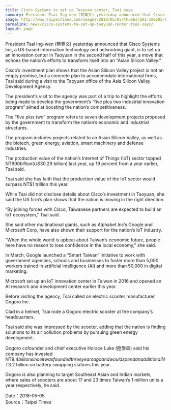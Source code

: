```yaml
---
title: Cisco Systems to set up Taoyuan center, Tsai says
summary: President Tsai Ing-wen (蔡英文) yesterday announced that Cisco Systems Inc, a US-based information technology and networking giant, is to set up an innovation center in Taoyuan in the second half of this year, a move that echoes the nation’s efforts to transform itself into an “Asian Silicon Valley.”
image: http://www.taipeitimes.com/images/2018/05/05/thumbs/p01-180505-601.jpg
permalink: news/cisco-systems-to-set-up-taoyuan-center-tsai-says/
layout: page
---
```

President Tsai Ing-wen (蔡英文) yesterday announced that Cisco Systems Inc, a US-based information technology and networking giant, is to set up an innovation center in Taoyuan in the second half of this year, a move that echoes the nation’s efforts to transform itself into an “Asian Silicon Valley.”

Cisco’s investment plan shows that the Asian Silicon Valley project is not an empty promise, but a concrete plan to accommodate international firms, Tsai said during a visit to the Taoyuan office of the Asia Silicon Valley Development Agency.

The president’s visit to the agency was part of a trip to highlight the efforts being made to develop the government’s “five plus two industrial innovation program” aimed at boosting the nation’s competitiveness.

The “five plus two” program refers to seven development projects proposed by the government to transform the nation’s economic and industrial structures.

The program includes projects related to an Asian Silicon Valley, as well as the biotech, green energy, aviation, smart machinery and defense industries.

The production value of the nation’s Internet of Things (IoT) sector topped NT$900 billion (US$30.29 billion) last year, up 19 percent from a year earlier, Tsai said.

Tsai said she has faith that the production value of the IoT sector would surpass NT$1 trillion this year.

While Tsai did not disclose details about Cisco’s investment in Taoyuan, she said the US firm’s plan shows that the nation is moving in the right direction.

“By joining forces with Cisco, Taiwanese partners are expected to build an IoT ecosystem,” Tsai said.

She said other multinational giants, such as Alphabet Inc’s Google and Microsoft Corp, have also shown their support for the nation’s IoT industry.

“When the whole world is upbeat about Taiwan’s economic future, people here have no reason to lose confidence in the local economy,” she said.

In March, Google launched a “Smart Taiwan” initiative to work with government agencies, schools and businesses to foster more than 5,000 workers trained in artificial intelligence (AI) and more than 50,000 in digital marketing.

Microsoft set up an IoT innovation center in Taiwan in 2016 and opened an AI research and development center earlier this year.

Before visiting the agency, Tsai called on electric scooter manufacturer Gogoro Inc.

Clad in a helmet, Tsai rode a Gogoro electric scooter at the company’s headquarters.

Tsai said she was impressed by the scooter, adding that the nation is finding solutions to its air pollution problems by pursuing green energy development.

Gogoro cofounder and chief executive Horace Luke (陸學森) said his company has invested NT$8.4 billion since it was founded three years ago and would spend an additional NT$3.2 billion on battery swapping stations this year.

Gogoro is also planning to target Southeast Asian and Indian markets, where sales of scooters are about 17 and 23 times Taiwan’s 1 million units a year respectively, he said.

Date：2018-05-05
<br/>
Source：Taipei Times
